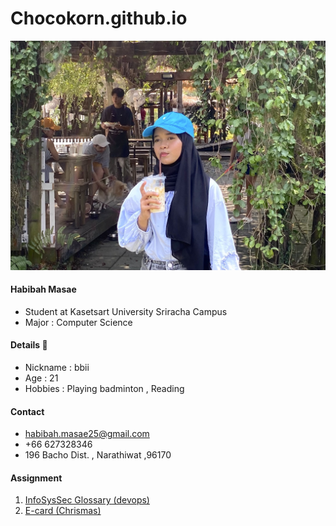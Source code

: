 # Chocokorn.github.io
![B.png](./img/bb1.jpg) 
#### Habibah Masae
  - Student at Kasetsart University Sriracha Campus
  - Major : Computer Science

#### Details 🎀
  - Nickname : bbii
  - Age : 21
  - Hobbies : Playing badminton , Reading

#### Contact
  - habibah.masae25@gmail.com
  - +66 627328346
  - 196 Bacho Dist. , Narathiwat  ,96170

#### Assignment
  1. [InfoSysSec Glossary (devops)](devops.md)
  2. [E-card (Chrismas)](ecardchristmas.md)



